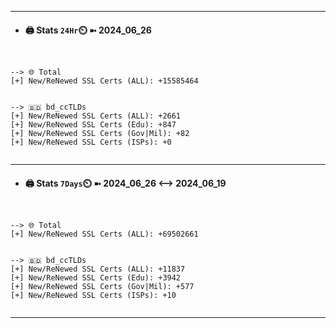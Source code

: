 

---
- #### 🖨️ **Stats** `24Hr`⏲️ ➼ 2024_06_26
```console


--> 🌐 Total
[+] New/ReNewed SSL Certs (ALL): +15585464


--> 🇧🇩 bd_ccTLDs
[+] New/ReNewed SSL Certs (ALL): +2661
[+] New/ReNewed SSL Certs (Edu): +847
[+] New/ReNewed SSL Certs (Gov|Mil): +82
[+] New/ReNewed SSL Certs (ISPs): +0


```

---
- #### 🖨️ **Stats** `7Days`⏲️ ➼ 2024_06_26 <--> 2024_06_19
```console


--> 🌐 Total
[+] New/ReNewed SSL Certs (ALL): +69502661


--> 🇧🇩 bd_ccTLDs
[+] New/ReNewed SSL Certs (ALL): +11837
[+] New/ReNewed SSL Certs (Edu): +3942
[+] New/ReNewed SSL Certs (Gov|Mil): +577
[+] New/ReNewed SSL Certs (ISPs): +10


```

---


